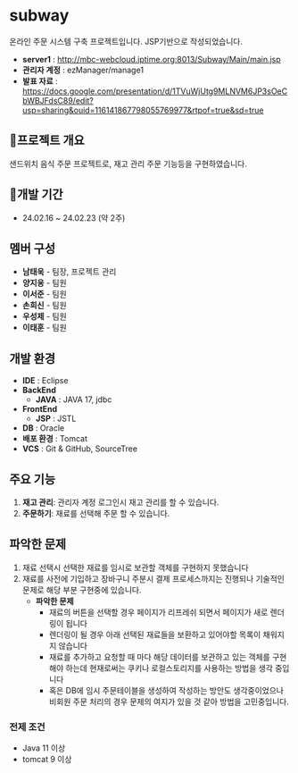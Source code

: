 # subway
온라인 주문 시스템 구축 프로젝트입니다. JSP기반으로 작성되었습니다.
- **server1** : http://mbc-webcloud.iptime.org:8013/Subway/Main/main.jsp
- **관리자 계정** : ezManager/manage1
- **발표 자료** : https://docs.google.com/presentation/d/1TVuWjUtg9MLNVM6JP3sOeCbWBJFdsC89/edit?usp=sharing&ouid=116141867798055769977&rtpof=true&sd=true

## 🌟프로젝트 개요
샌드위치 음식 주문 프로젝트로, 재고 관리 주문 기능등을 구현하였습니다.

## 📅개발 기간
- 24.02.16 ~ 24.02.23 (약 2주)

## 멤버 구성
- **남태욱** - 팀장, 프로젝트 관리
- **양지웅** - 팀원
- **이서준** - 팀원
- **손희신** - 팀원
- **우성제** - 팀원
- **이태훈** - 팀원

## 개발 환경
- **IDE** : Eclipse
- **BackEnd**
  - **JAVA** : JAVA 17, jdbc
- **FrontEnd**
  - **JSP** : JSTL
- **DB** : Oracle
- **배포 환경** : Tomcat
- **VCS** : Git & GitHub, SourceTree

## 주요 기능
1. **재고 관리**: 관리자 계정 로그인시 재고 관리를 할 수 있습니다.
2. **주문하기**: 재료를 선택해 주문 할 수 있습니다.

## 파악한 문제
1. 재료 선택시 선택한 재료를 임시로 보관할 객체를 구현하지 못했습니다
2. 재료를 사전에 기입하고 장바구니 주분시 결제 프로세스까지는 진행되나 기술적인 문제로 해당 부분 구현중에 있습니다.
   - **파악한 문제**
     - 재료의 버튼을 선택할 경우 페이지가 리프레쉬 되면서 페이지가 새로 렌더링이 됩니다
     - 렌더링이 될 경우 아래 선택된 재료들을 보환하고 있어야할 목록이 채워지지 않습니다
     - 재료를 추가하고 요청할 때 마다 해당 데이터를 보관하고 있는 객체를 구현해야 하는데 현재로써는 쿠키나 로컬스토리지를 사용하는 방법을 생각 중입니다
     - 혹은 DB에 임시 주문테이블을 생성하여 작성하는 방안도 생각중이었으나 비회원 주문 처리의 경우 문제의 여지가 있을 것 같아 방법을 고민중입니다.

### 전제 조건
- Java 11 이상
- tomcat 9 이상
